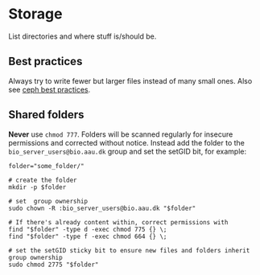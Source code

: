 # Storage
List directories and where stuff is/should be.

## Best practices
Always try to write fewer but larger files instead of many small ones. Also see [ceph best practices](https://docs.ceph.com/en/reef/cephfs/app-best-practices/).

## Shared folders
**Never** use `chmod 777`. Folders will be scanned regularly for insecure permissions and corrected without notice. Instead add the folder to the `bio_server_users@bio.aau.dk` group and set the setGID bit, for example:
```
folder="some_folder/"

# create the folder
mkdir -p $folder

# set  group ownership
sudo chown -R :bio_server_users@bio.aau.dk "$folder"

# If there's already content within, correct permissions with
find "$folder" -type d -exec chmod 775 {} \;
find "$folder" -type f -exec chmod 664 {} \;

# set the setGID sticky bit to ensure new files and folders inherit group ownership
sudo chmod 2775 "$folder"
```
